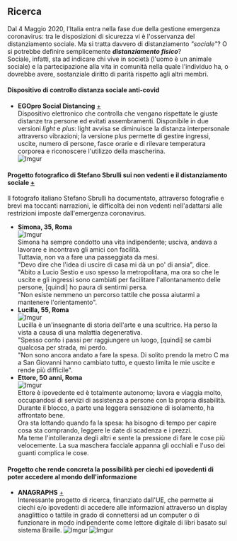 ## Ricerca
Dal 4 Maggio 2020, l’Italia entra nella fase due della gestione emergenza coronavirus: tra le disposizioni di sicurezza vi è l'osservanza del distanziamento sociale. 
Ma si tratta davvero di distanziamento *"sociale"*? O si potrebbe definire semplicemente ***distanziamento fisico***?  
Sociale, infatti, sta ad indicare chi vive in società (l'uomo è un animale sociale) e la partecipazione alla vita in comunità 
nella quale l'individuo ha, o dovrebbe avere, sostanziale diritto di parità rispetto agli altri membri.
#### Dispositivo di controllo distanza sociale anti-covid
- **EGOpro Social Distancing** [+](https://www.ameol.it/egopro-social-distancing-covid-19/?gclid=Cj0KCQjwg8n5BRCdARIsALxKb95-kA4Sg97Hgrflcp5SVM4Vlnt99Svs4U2rPL1hPiWkTUJc6PCR79gaAvQiEALw_wcB)  
Dispositivo elettronico che controlla che vengano rispettate le giuste distanze tra persone ed evitati assembramenti. Disponibile in due versioni *light* e *plus*: light avvisa se diminuisce
la distanza interpersonale attraverso vibrazioni; la versione plus permette di gestire ingressi, uscite, numero di persone, fasce orarie e di rilevare temperatura corporea e
riconoscere l'utilizzo della mascherina.    
![Imgur](https://i.imgur.com/dSnnYNU.png)  
#### Progetto fotografico di Stefano Sbrulli sui non vedenti e il distanziamento sociale  [+](https://www.bbc.com/news/in-pictures-53403780)  
Il fotografo italiano Stefano Sbrulli ha documentato, attraverso fotografie e brevi ma toccanti narrazioni, le difficoltà dei non vedenti nell'adattarsi alle restrizioni imposte dall'emergenza coronavirus.
- **Simona, 35, Roma**  
![Imgur](https://i.imgur.com/fmSrYXE.jpg)  
Simona ha sempre condotto una vita indipendente; usciva, andava a lavorare e incontrava gli amici con facilità.  
Tuttavia, non va a fare una passeggiata da mesi.  
"Devo dire che l'idea di uscire di casa mi dà un po' di ansia", dice.  
"Abito a Lucio Sestio e uso spesso la metropolitana, ma ora so che le uscite e gli ingressi sono cambiati per facilitare l'allontanamento delle persone, [quindi] ho paura di sentirmi persa.  
"Non esiste nemmeno un percorso tattile che possa aiutarmi a mantenere l'orientamento".  
- **Lucilla, 55, Roma**  
![Imgur](https://i.imgur.com/BcP7Ws5.jpg)  
Lucilla è un'insegnante di storia dell'arte e una scultrice. Ha perso la vista a causa di una malattia degenerativa.  
"Spesso conto i passi per raggiungere un luogo, [quindi] se cambi qualcosa per strada, mi perdo.  
"Non sono ancora andato a fare la spesa. Di solito prendo la metro C ma a San Giovanni hanno cambiato tutto, e questo limita le mie uscite e rende più difficile".  
- **Ettore, 50 anni, Roma**  
![Imgur](https://i.imgur.com/dsAEV1d.jpg)  
Ettore è ipovedente ed è totalmente autonomo; lavora e viaggia molto, occupandosi di servizi di assistenza a persone con la propria disabilità.  
Durante il blocco, a parte una leggera sensazione di isolamento, ha affrontato bene.  
Ora sta lottando quando fa la spesa: ha bisogno di tempo per capire cosa sta comprando, leggere le date di scadenza e i prezzi.  
Ma teme l'intolleranza degli altri e sente la pressione di fare le cose più velocemente. La sua maschera facciale appanna gli occhiali e l'uso dei guanti complica le cose.
#### Progetto che rende concreta la possibilità per ciechi ed ipovedenti di poter accedere al mondo dell'informazione 
- **ANAGRAPHS** [+](https://cordis.europa.eu/project/id/262058/it)  
Interessante progetto di ricerca, finanziato dall'UE, che permette ai ciechi e/o ipovedenti di accedere alle informazioni attraverso un 
display anaglittico o tattile in grado di connettersi ad un computer o di funzionare in modo indipendente come lettore digitale di libri basato sul sistema Braille.
![Imgur](https://i.imgur.com/J1cNS2s.jpg)
![Imgur](https://i.imgur.com/VMowShZ.jpg)

